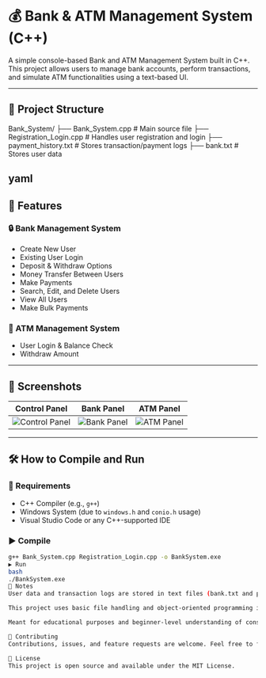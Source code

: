 # 💰 Bank & ATM Management System (C++)

A simple console-based Bank and ATM Management System built in C++. This project allows users to manage bank accounts, perform transactions, and simulate ATM functionalities using a text-based UI.

---

## 📁 Project Structure

Bank_System/
├── Bank_System.cpp # Main source file
├── Registration_Login.cpp # Handles user registration and login
├── payment_history.txt # Stores transaction/payment logs
├── bank.txt # Stores user data

yaml
---

## 🎯 Features

### 🔒 Bank Management System
- Create New User
- Existing User Login
- Deposit & Withdraw Options
- Money Transfer Between Users
- Make Payments
- Search, Edit, and Delete Users
- View All Users
- Make Bulk Payments

### 🏧 ATM Management System
- User Login & Balance Check
- Withdraw Amount

---

## 📸 Screenshots

| Control Panel | Bank Panel | ATM Panel |
|---------------|------------|-----------|
| ![Control Panel]("https://github.com/subhamDecoder/Bank-ATM_Management_Syatem/blob/c0047245e2a062c1fbe39d98074fd53ea9dfbb8a/Control_panel.png") | ![Bank Panel](/mnt/data/4b25ae9a-8a61-49e4-80c3-ac8aa437389c.png) | ![ATM Panel](/mnt/data/996f0a04-b429-42be-9bed-d24e4b7152f1.png) |

---

## 🛠️ How to Compile and Run

### 🔧 Requirements
- C++ Compiler (e.g., `g++`)
- Windows System (due to `windows.h` and `conio.h` usage)
- Visual Studio Code or any C++-supported IDE

### ▶️ Compile

```bash
g++ Bank_System.cpp Registration_Login.cpp -o BankSystem.exe
▶️ Run
bash
./BankSystem.exe
📝 Notes
User data and transaction logs are stored in text files (bank.txt and payment_history.txt).

This project uses basic file handling and object-oriented programming in C++.

Meant for educational purposes and beginner-level understanding of console applications.

🤝 Contributing
Contributions, issues, and feature requests are welcome. Feel free to fork the repository and make improvements!

📜 License
This project is open source and available under the MIT License.
